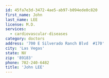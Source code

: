 ```yaml
---
id: 45fa7e3d-3472-4ae5-ab97-b094ede0c820
first_name: John
last_name: LEE
license: M.D.
services:
  - cardiovascular-diseases
category: doctors
address: '700 E Silverado Ranch Blvd  #170'
city: 'Las Vegas'
state: NV
zip: '89183'
phone: 702-240-6482
title: 'John LEE'
---
```

